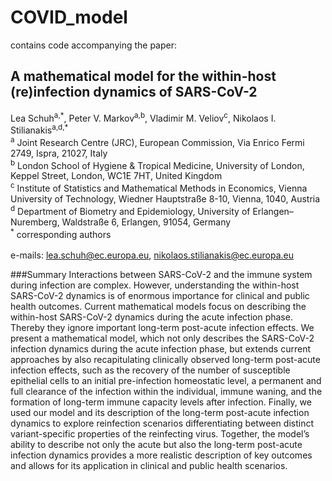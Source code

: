 # COVID_model
contains code accompanying the paper: 
## A mathematical model for the within-host (re)infection dynamics of SARS-CoV-2
Lea Schuh<sup>a,\*</sup>, Peter V. Markov<sup>a,b</sup>, Vladimir M. Veliov<sup>c</sup>, Nikolaos I. Stilianakis<sup>a,d,\*</sup> \
<sup>a</sup> Joint Research Centre (JRC), European Commission, Via Enrico Fermi 2749, Ispra, 21027, Italy \
<sup>b</sup> London School of Hygiene & Tropical Medicine, University of London, Keppel Street, London, WC1E 7HT, United Kingdom \
<sup>c</sup> Institute of Statistics and Mathematical Methods in Economics, Vienna University of Technology, Wiedner Hauptstraße 8-10, Vienna, 1040, Austria  
<sup>d</sup> Department of Biometry and Epidemiology, University of Erlangen–Nuremberg, Waldstraße 6, Erlangen, 91054, Germany \
<sup>\*</sup> corresponding authors \
\
e-mails: lea.schuh@ec.europa.eu, nikolaos.stilianakis@ec.europa.eu

###Summary
Interactions between SARS-CoV-2 and the immune system during infection are complex. However, understanding the within-host SARS-CoV-2 dynamics is of enormous importance for clinical and public health outcomes. Current mathematical models focus on describing the within-host SARS-CoV-2 dynamics during the acute infection phase. Thereby they ignore important long-term post-acute infection effects. We present a mathematical model, which not only describes the SARS-CoV-2 infection dynamics during the acute infection phase, but extends current approaches by also recapitulating clinically observed long-term post-acute infection effects, such as the recovery of the number of susceptible epithelial cells to an initial pre-infection homeostatic level, a permanent and full clearance of the infection within the individual, immune waning, and the formation of long-term immune capacity levels after infection. Finally, we used our model and its description of the long-term post-acute infection dynamics to explore reinfection scenarios differentiating between distinct variant-specific properties of the reinfecting virus. Together, the model’s ability to describe not only the acute but also the long-term post-acute infection dynamics provides a more realistic description of key outcomes and allows for its application in clinical and public health scenarios.

